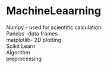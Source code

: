 # MachineLeaarning
Numpy - used for scientific calculation<br/>
Pandas -data frames<br/>
matplotlib- 2D plotting <br/>
Scikit Learn <br/>
Algorithm<br/>
preprocessing <br/>
